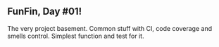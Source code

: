 ## FunFin, Day #01!
The very project basement. Common stuff with CI, code coverage and smells control.
Simplest function and test for it.